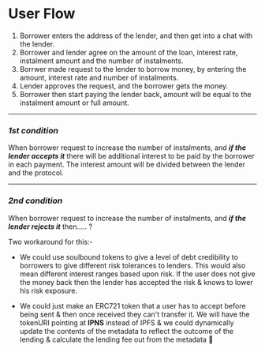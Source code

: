 # User Flow

1. Borrower enters the address of the lender, and then get into a chat with the lender.
2. Borrower and lender agree on the amount of the loan, interest rate, instalment amount and the number of instalments.
3. Borrwer made request to the lender to borrow money, by entering the amount, interest rate and number of instalments.
4. Lender approves the request, and the borrower gets the money.
5. Borrower then start paying the lender back, amount will be equal to the instalment amount or full amount.
----
### *1st condition* 
When borrower request to increase the number of instalments, and ***if the lender accepts it*** there will be additional interest to be paid by the borrower in each payment.
The interest amount will be divided between the lender and the protocol.

----
### *2nd condition*
When borrower request to increase the number of instalments, and ***if the lender rejects it*** then..... ?

Two workaround for this:-
* We could use soulbound tokens to give a level of debt credibility to borrowers to give different risk tolerances to lenders. This would also mean different interest ranges based upon risk. If the user does not give the money back then the lender has accepted the risk & knows to lower his risk exposure.

* We could just make an ERC721 token that a user has to accept before being sent & then once received they can't transfer it. We will have the tokenURI pointing at **IPNS** instead of IPFS & we could dynamically update the contents of the metadata to reflect the outcome of the lending & calculate the lending fee out from the metadata 🙂